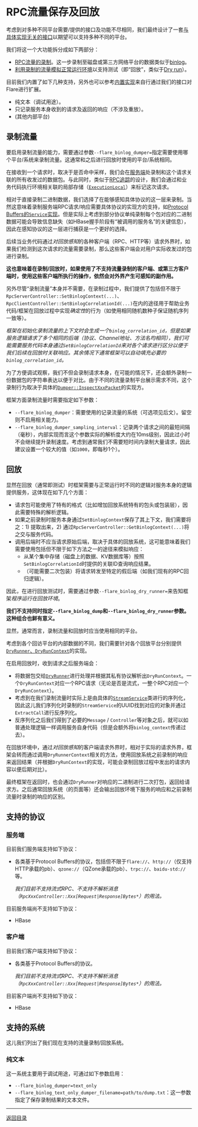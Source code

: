 # RPC流量保存及回放

考虑到对多种不同平台需要/提供的接口及功能不尽相同，我们最终设计了一套[与具体实现无关的接口](../rpc/binlog)以期望可以支持多种不同的平台。

我们将这一个大功能拆分成如下两部分：

- [RPC流量的录制](../rpc/binlog/dumper.h)。这一步录制至磁盘或第三方网络平台的数据类似于[binlog](https://dev.mysql.com/doc/refman/8.0/en/binary-log.html)。
- [利用录制的流量模拟正常运行环境](../rpc/binlog/dry_runner.h)以支持测试（即“回放”，类似于[Dry run](https://en.wikipedia.org/wiki/Dry_run_(testing))）。

目前我们内置了如下几种支持，另外也可以参考[内置实现](../rpc/binlog/)来自行通过我们的接口对Flare进行扩展。

- 纯文本（调试用途）。
- 只记录服务本身收到的请求及返回的响应（不涉及重放）。
- (其他内部平台)

## 录制流量

要启用录制流量的能力，需要通过参数`--flare_binlog_dumper=`指定需要使用哪个平台/系统来录制流量。这通常和之后进行回放时使用的平台/系统相同。

在接收到一个请求时，取决于是否命中采样，我们会在[服务端](../rpc/internal/normal_connection_handler.cc)处录制和这个请求关联的所有收发过的数据包。与此同时，类似于[RPC追踪](tracing.md)的设计，我们会通过和业务代码执行环境相关联的局部存储（[`ExecutionLocal`](../fiber/execution_context.h)）来标记这次请求。

相对于直接录制二进制数据，我们选择了在能够感知具体协议的这一层来录制。当然这意味着录制服务端RPC请求/响应需要具体协议的实现方的支持，如[Protocol Buffers的`Service`实现](../rpc/protocol/protobuf/service.h)。但是实际上考虑到部分协议单纯录制每个包对应的二进制数据可能会导致信息缺失（如HBase握手阶段有“被调用的服务名”的关键信息），因此在感知协议的这一层进行捕获是一个更好的选择。

后续当业务代码通过*对回放感知*的各种客户端（RPC、HTTP等）请求外界时，如果我们检测到这次请求的流量需要录制，那么这些客户端会对用户实际收发过的包进行录制。

**这也意味着在录制/回放时，如果使用了不支持流量录制的客户端、或第三方客户端时，使用这些客户端所执行的操作，依然会对外界产生可感知的副作用。**

另外尽管“录制流量”本身并不需要，在录制过程中，我们提供了包括但不限于`RpcServerController::SetBinlogContext(...)`、`RpcClientController::SetBinlogCorrelationId(...)`在内的途径用于帮助业务代码/框架在回放过程中实现*确定性*的行为（如使用相同随机数种子保证随机序列一致等）。

*框架在初始化录制流量的上下文时会生成一个`binlog_correlation_id`，但是如果服务逻辑请求了多个相同的后端（协议、Channel地址、方法名均相同），我们可能需要服务代码本身通过`SetBinlogCorrelationId`来对各个请求进行区分以便于我们后续在回放时关联响应。其余情况下通常框架可以自动填充必要的`binlog_correlation_id`。*

为了方便调试观察，我们不但会录制请求本身，在可能的情况下，还会额外录制一份数据包的字符串表达以便于对比。由于不同的流量录制平台展示需求不同，这个录制行为取决于具体的[`Dumper::InspectXxxPacket`](binlog/../../rpc/binlog/dumper.h)的实现方。

框架方面录制流量时需要指定如下参数：

- `--flare_binlog_dumper`：需要使用的记录流量的系统（可选项见后文）。留空则不启用相关能力。
- `--flare_binlog_dumper_sampling_interval`：记录两个请求之间的最短间隔（毫秒），内部实现而言这个参数实际的解析度大约在10ms级别，因此过小时不会继续提升录制速度。考虑到通常我们不需要短时间内录制大量请求，因此建议设置一个较大的值（如`1000`，即每秒1个）。

## 回放

显然在回放（通常即测试）时框架需要与正常运行时不同的逻辑对服务本身的逻辑提供服务，这体现在如下几个方面：

- 请求包可能使用了特有的格式（比如增加回放系统特有的包头或包装层），因此需要特殊的解析逻辑。
- 如果之前录制时服务本身通过`SetBinlogContext`保存了其上下文，我们需要将之：1) 提取出来，2) 通过`RpcServerController::GetBinlogContext(...)`将之交与服务代码。
- 调用后端时不应当请求原始后端，取决于具体的回放系统，这可能意味着我们需要使用包括但不限于如下方法之一的途径来模拟响应：
  - 从某个集中存储（磁盘上的数据、KV数据库等）按照`SetBinlogCorrelationId`时提供的关联ID查询响应结果。
  - （可能需要二次包装）将请求转发至特定的假后端（如我们现有的RPC回归逻辑）。

因此，在进行回放测试时，需要通过参数`--flare_binlog_dry_runner=`来告知框架*程序运行在回放环境*。

**我们不支持同时指定`--flare_binlog_dump`和`--flare_binlog_dry_runner`参数。这种组合也鲜有意义。**

显然，通常而言，录制流量和回放时应当使用相同的平台。

考虑到各个回访平台的内部数据的不同，我们需要针对各个回放平台分别提供[`DryRunner`、`DryRunContext`](../binlog/../rpc/binlog/dry_runner.h)的实现。

在启用回放时，收到请求之后服务端会：

- 将数据包交给[`DryRunner`](../rpc/binlog/dry_runner.h)进行处理并根据其私有协议解析出`DryRunContext`。一个`DryRunContext`对应一个RPC请求（无论是否是流式，一整个RPC对应一个`DryRunContext`）。
- 考虑到在我们录制流量时实际上是由具体的[`StreamService`](../rpc/protocol/stream_service.h)类进行的序列化，因此这儿我们序列化时录制的`StreamService`的UUID找到对应的对象并通过`ExtractCall`进行反序列化。
- 反序列化之后我们得到了必要的`Message` / `Controller`等对象之后，就可以如普通处理逻辑一样调用服务自身代码（但是会额外将`binlog_context`传递过去）。

在回放环境中，通过*对回放感知*的客户端请求外界时，相对于实际的请求外界，框架会转而通过调用`DryRunnerContext`相关的方法，使用回放系统之前录制的响应来返回结果（并根据`DryRunContext`的实现，可能会录制回放过程中发出的请求内容以便后期对比）。

最终框架在返回时，也会通过`DryRunner`对响应的二进制进行二次打包，返回给请求方。之后通常回放系统（的页面等）还会输出回放环境下服务的响应和之前录制流量时录制的响应的区别。

## 支持的协议

### 服务端

目前我们服务端支持如下协议：

- 各类基于Protocol Buffers的协议，包括但不限于`flare://`、`http://`（仅支持HTTP承载的pb）、`qzone://`（QZone承载的pb）、`trpc://`、`baidu-std://`等。

  *我们目前不支持流式RPC、不支持不解析消息（`RpcXxxController::Xxx[Request|Response]Bytes*`）的用法。*

目前服务端尚不支持如下协议：

- HBase

### 客户端

目前我们客户端支持如下协议：

- 各类基于Protocol Buffers的协议。

  *我们目前不支持流式RPC、不支持不解析消息（`RpcXxxController::Xxx[Request|Response]Bytes*`）的用法。*

目前客户端尚不支持如下协议：

- HBase

## 支持的系统

这儿我们列出了我们现在支持的流量录制/回放系统。

### 纯文本

这一系统主要用于调试用途，可通过如下参数启用：

- `--flare_binlog_dumper=text_only`
- `--flare_binlog_text_only_dumper_filename=path/to/dump.txt`：这一参数指定了保存录制结果的文本文件。

---
[返回目录](README.md)
